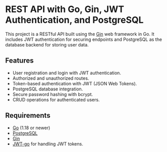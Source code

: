 # REST API with Go, Gin, JWT Authentication, and PostgreSQL

This project is a RESTful API built using the [Gin](https://gin-gonic.com/) web framework in Go. It includes JWT authentication for securing endpoints and PostgreSQL as the database backend for storing user data.

## Features

- User registration and login with JWT authentication.
- Authorized and unauthorized routes.
- Token-based authentication with JWT (JSON Web Tokens).
- PostgreSQL database integration.
- Secure password hashing with bcrypt.
- CRUD operations for authenticated users.

## Requirements

- [Go](https://golang.org/doc/install) (1.18 or newer)
- [PostgreSQL](https://www.postgresql.org/download/)
- [Gin](https://github.com/gin-gonic/gin)
- [JWT-go](https://github.com/dgrijalva/jwt-go) for handling JWT tokens.
